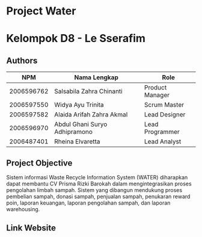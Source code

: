 # Project Water

# Kelompok D8 - Le Sserafim

## Authors

| NPM        | Nama Lengkap                     | Role |
| ---------- | -------------------------------- | ---------------------------- |
| 2006596762 | Salsabila Zahra Chinanti         | Product Manager              |
| 2006597550 | Widya Ayu Trinita                | Scrum Master                 |
| 2006597582 | Alaida Arifah Zahra Akmal        | Lead Designer                |
| 2006596970 | Abdul Ghani Suryo Adhipramono    | Lead Programmer              |
| 2006487401 | Rheina Elvaretta                 | Lead Analyst                 |

## Project Objective

Sistem informasi Waste Recycle Information System (WATER) diharapkan dapat membantu CV Prisma Rizki Barokah dalam mengintegrasikan proses pengolahan limbah sampah. Sistem yang dibangun mendukung proses pembelian sampah, donasi sampah, penjualan sampah, penukaran reward poin, laporan keuangan, laporan pengolahan sampah, dan laporan warehousing.

## Link Website